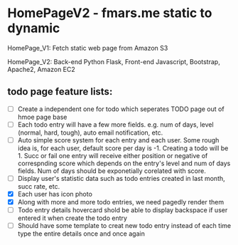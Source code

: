 # HomePageV2 - fmars.me static to dynamic
HomePage_V1: Fetch static web page from Amazon S3

HomePage_V2: Back-end Python Flask, Front-end Javascript, Bootstrap, Apache2, Amazon EC2

## todo page feature lists:
- [ ] Create a independent one for todo which seperates TODO page out of hmoe page base 
- [ ] Each todo entry will have a few more fields. e.g. num of days, level (normal, hard, tough), auto email notification, etc.
- [ ] Auto simple score system for each entry and each user. Some rough idea is, for each user, default score per day is -1. 
Creating a todo will be 1. Succ or fail one entry will receive either position or negative of correspnding score which depends on the 
entry's level and num of days fields. Num of days should be exponetially corelated with score.
- [ ] Display user's statistic data such as todo entries created in last month, succ rate, etc.
- [x] Each user has icon photo
- [x] Along with more and more todo entries, we need pagedly render them
- [ ] Todo entry details hovercard shold be able to display backspace if user entered it when create the todo entry
- [ ] Should have some template to creat new todo entry instead of each time type the entire details once and once again
